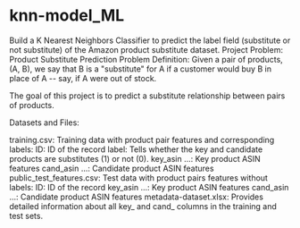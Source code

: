 # knn-model_ML
Build a K Nearest Neighbors Classifier to predict the label field (substitute or not substitute) of the Amazon product substitute dataset.
Project Problem: Product Substitute Prediction
Problem Definition: Given a pair of products, (A, B), we say that B is a "substitute" for A if a customer would buy B in place of A -- say, if A were out of stock.

The goal of this project is to predict a substitute relationship between pairs of products.

Datasets and Files:

training.csv: Training data with product pair features and corresponding labels:
ID: ID of the record
label: Tells whether the key and candidate products are substitutes (1) or not (0).
key_asin ...: Key product ASIN features
cand_asin ...: Candidate product ASIN features
public_test_features.csv: Test data with product pairs features without labels:
ID: ID of the record
key_asin ...: Key product ASIN features
cand_asin ...: Candidate product ASIN features
metadata-dataset.xlsx: Provides detailed information about all key_ and cand_ columns in the training and test sets.
